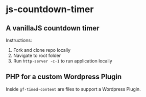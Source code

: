 # js-countdown-timer
## A vanillaJS countdown timer

Instructions:

1. Fork and clone repo locally
2. Navigate to root folder
3. Run `http-server -c-1` to run application locally

## PHP for a custom Wordpress Plugin

Inside `gf-timed-content` are files to support a Wordpress Plugin.
